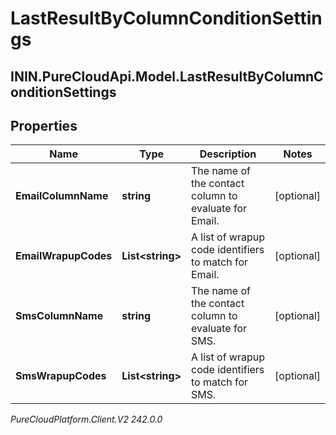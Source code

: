 # LastResultByColumnConditionSettings

## ININ.PureCloudApi.Model.LastResultByColumnConditionSettings

## Properties

|Name | Type | Description | Notes|
|------------ | ------------- | ------------- | -------------|
| **EmailColumnName** | **string** | The name of the contact column to evaluate for Email. | [optional] |
| **EmailWrapupCodes** | **List&lt;string&gt;** | A list of wrapup code identifiers to match for Email. | [optional] |
| **SmsColumnName** | **string** | The name of the contact column to evaluate for SMS. | [optional] |
| **SmsWrapupCodes** | **List&lt;string&gt;** | A list of wrapup code identifiers to match for SMS. | [optional] |



_PureCloudPlatform.Client.V2 242.0.0_
